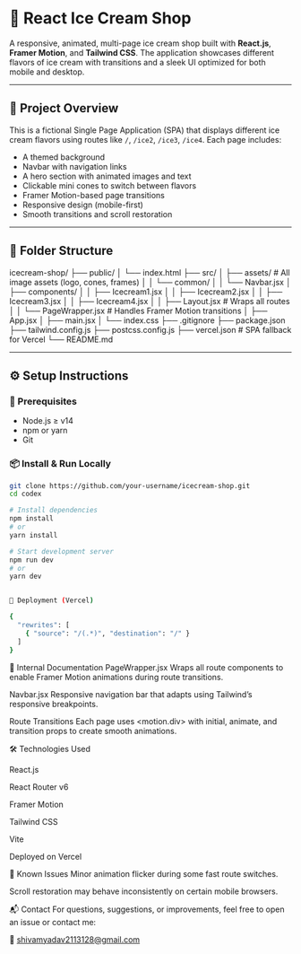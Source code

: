# 🍦 React Ice Cream Shop

A responsive, animated, multi-page ice cream shop built with **React.js**, **Framer Motion**, and **Tailwind CSS**. The application showcases different flavors of ice cream with transitions and a sleek UI optimized for both mobile and desktop.

---

## 📌 Project Overview

This is a fictional Single Page Application (SPA) that displays different ice cream flavors using routes like `/`, `/ice2`, `/ice3`, `/ice4`. Each page includes:

- A themed background
- Navbar with navigation links
- A hero section with animated images and text
- Clickable mini cones to switch between flavors
- Framer Motion-based page transitions
- Responsive design (mobile-first)
- Smooth transitions and scroll restoration

---

## 📁 Folder Structure

icecream-shop/
├── public/
│ └── index.html
├── src/
│ ├── assets/ # All image assets (logo, cones, frames)
│ │ └── common/
│ │ └── Navbar.jsx
│ ├── components/
│ │ ├── Icecream1.jsx
│ │ ├── Icecream2.jsx
│ │ ├── Icecream3.jsx
│ │ ├── Icecream4.jsx
│ │ ├── Layout.jsx # Wraps all routes
│ │ └── PageWrapper.jsx # Handles Framer Motion transitions
│ ├── App.jsx
│ ├── main.jsx
│ └── index.css
├── .gitignore
├── package.json
├── tailwind.config.js
├── postcss.config.js
├── vercel.json # SPA fallback for Vercel
└── README.md


---

## ⚙️ Setup Instructions

### 🔧 Prerequisites

- Node.js ≥ v14
- npm or yarn
- Git

### 📦 Install & Run Locally

```bash
git clone https://github.com/your-username/icecream-shop.git
cd codex

# Install dependencies
npm install
# or
yarn install

# Start development server
npm run dev
# or
yarn dev


🚀 Deployment (Vercel)

{
  "rewrites": [
    { "source": "/(.*)", "destination": "/" }
  ]
}

```

🧠 Internal Documentation
PageWrapper.jsx
Wraps all route components to enable Framer Motion animations during route transitions.

Navbar.jsx
Responsive navigation bar that adapts using Tailwind’s responsive breakpoints.

Route Transitions
Each page uses <motion.div> with initial, animate, and transition props to create smooth animations.

🛠️ Technologies Used

React.js

React Router v6

Framer Motion

Tailwind CSS

Vite

Deployed on Vercel


🚧 Known Issues
Minor animation flicker during some fast route switches.

Scroll restoration may behave inconsistently on certain mobile browsers.



📬 Contact
For questions, suggestions, or improvements, feel free to open an issue or contact me:

📧 shivamyadav2113128@gmail.com
